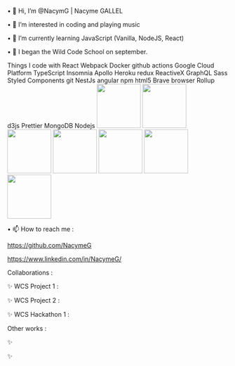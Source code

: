 • 👋 Hi, I’m @NacymG | Nacyme GALLEL

• 👀 I’m interested in coding and playing music

• 🌱 I’m currently learning JavaScript (Vanilla, NodeJS, React)

• 💞️ I began the Wild Code School on september.

Things I code with
React Webpack Docker github actions Google Cloud Platform TypeScript Insomnia Apollo Heroku redux ReactiveX GraphQL Sass Styled Components git NestJs angular npm html5 Brave browser Rollup d3js Prettier MongoDB Nodejs
<img src="68747470733a2f2f696d672e736869656c64732e696f2f62616467652f2d52656163742d3435623864383f7374796c653d666c61742d737175617265266c6f676f3d7265616374266c6f676f436f6c6f723d7768697465" height="100">
<img src="https://cdn.jsdelivr.net/npm/programming-languages-logos/src/javascript/javascript.png" height="100">
<img src="https://cdn.jsdelivr.net/npm/programming-languages-logos/src/javascript/javascript.png" height="100">
<img src="https://cdn.jsdelivr.net/npm/programming-languages-logos/src/javascript/javascript.png" height="100">
<img src="https://cdn.jsdelivr.net/npm/programming-languages-logos/src/javascript/javascript.png" height="100">
<img src="https://cdn.jsdelivr.net/npm/programming-languages-logos/src/javascript/javascript.png" height="100">
<img src="https://cdn.jsdelivr.net/npm/programming-languages-logos/src/javascript/javascript.png" height="100">

• 📫 How to reach me :

https://github.com/NacymeG

https://www.linkedin.com/in/NacymeG/

Collaborations :

✨ WCS Project 1 : 

✨ WCS Project 2 : 

✨ WCS Hackathon 1 : 

Other works :


✨ 

✨ 

